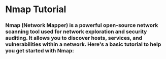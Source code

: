 # Nmap Tutorial
### Nmap (Network Mapper) is a powerful open-source network scanning tool used for network exploration and security auditing. It allows you to discover hosts, services, and vulnerabilities within a network. Here's a basic tutorial to help you get started with Nmap:

#
